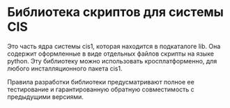 # Библиотека скриптов для системы CIS

Это часть ядра системы cis1, которая находится в подкаталоге lib. Она содержит оформленные в виде отдельных файлов скрипты на языке python.
Эту библиотеку можно использовать кросплатформенно, для любого инсталляционного пакета cis1.

Правила разработки библиотеки предусматривают полное ее тестирование и гарантированную обратную совместимость с предыдущими версиями.
